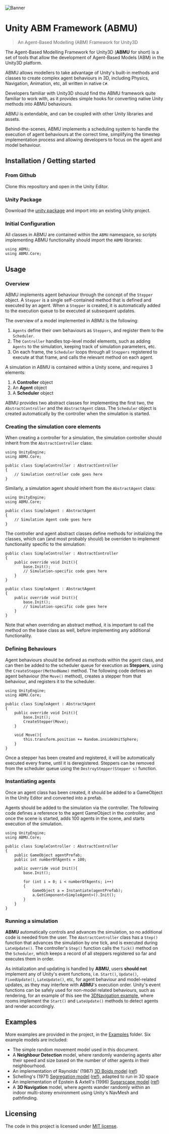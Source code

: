 ![Banner](https://github.com/cheliotk/unity_abm_framework/raw/master/abmu_banner.png)

# Unity ABM Framework (ABMU)
> An Agent-Based Modelling (ABM) Framework for Unity3D

The Agent-Based Modelling Framework for Unity3D (**ABMU** for short) is a set of tools that allow the development of Agent-Based Models (ABM) in the Unity3D platform.

ABMU allows modellers to take advantage of Unity's built-in methods and classes to create complex agent behaviours in 3D, including Physics, Navigation, Animation, etc, all written in native `C#`.

Developers familiar with Unity3D should find the ABMU framework quite familiar to work with, as it provides simple hooks for converting native Unity methods into ABMU behaviours.

ABMU is extendable, and can be coupled with other Unity libraries and assets. 

Behind-the-scenes, ABMU implements a scheduling system to handle the execution of agent behaviours at the correct time, simplifying the timestep implementation process and allowing developers to focus on the agent and model behaviour.

## Installation / Getting started

### From Github

Clone this repository and open in the Unity Editor.
### Unity Package

Download the [unity package](unityPackage/abm_framework.unitypackage) and import into an existing Unity project.

### Initial Configuration

All classes in ABMU are contained within the `ABMU` namespace, so scripts implementing ABMU functionality should import the `ABMU` libraries:

```
using ABMU;
using ABMU.Core;
```

## Usage

### Overview

ABMU implements agent behaviour through the concept of the `Stepper` object. A `Stepper` is a single self-contained method that is defined and executed by an agent. When a `Stepper` is created, it is automatically added to the execution queue to be executed at subsequent updates.

The overview of a model implemented in ABMU is the following:
1. `Agents` define their own behaviours as `Steppers`, and register them to the `Scheduler`.
2. The `Controller` handles top-level model elements, such as adding `Agents` to the simulation, keeping track of simulation parameters, etc.
3. On each frame, the `Scheduler` loops through all `Steppers` registered to execute at that frame, and calls the relevant method on each agent.

A simulation in ABMU is contained within a Unity scene, and requires 3 elements:
1. A **Controller** object
2. An **Agent** object
3. A **Scheduler** object

ABMU provides two abstract classes for implementing the first two, the `AbstractController` and the `AbstractAgent` class. The `Scheduler` object is created automatically by the controller when the simulation is started.

### Creating the simulation core elements

When creating a controller for a simulation, the simulation controller should inherit from the `AbstractController` class:

```
using UnityEngine;
using ABMU.Core;

public class SimpleController : AbstractController
{
    // Simulation controller code goes here
}
```
Similarly, a simulation agent should inherit from the `AbstractAgent` class:

```
using UnityEngine;
using ABMU.Core;

public class SimpleAgent : AbstractAgent
{
    // Simulation Agent code goes here
}
```
The controller and agent abstract classes define methods for initializing the classes, which can (and most probably should) be overriden to implement functionality specific to the simulation:

```
public class SimpleController : AbstractController
{
    public override void Init(){
        base.Init();
        // Simulation-specific code goes here
    }
}

public class SimpleAgent : AbstractAgent
{
    public override void Init(){
        base.Init();
        // Simulation-specific code goes here
    }
}
```
Note that when overriding an abstract method, it is important to call the method on the base class as well, before implementing any additional functionality.

### Defining Behaviours
Agent behaviours should be defined as methods within the agent class, and can then be added to the scheduler queue for execution as **Steppers**, using the `CreateStepper(MethodName)` method. The following code defines an agent behaviour (the `Move()` method), creates a stepper from that behaviour, and registers it to the scheduler.

```
using UnityEngine;
using ABMU.Core;

public class SimpleAgent : AbstractAgent
{
    public override void Init(){
        base.Init();
        CreateStepper(Move);
    }

    void Move(){
        this.transform.position += Random.insideUnitSphere;
    }
}
```
Once a stepper has been created and registered, it will be automatically executed every frame, until it is deregistered. Steppers can be removed from the scheduler queue using the `DestroyStepper(Stepper s)` function.

### Instantiating agents

Once an agent class has been created, it should be added to a GameObject in the Unity Editor and converted into a prefab.

Agents should be added to the simulation via the controller. The following code defines a reference to the agent GameObject in the controller, and once the scene is started, adds 100 agents in the scene, and starts execution of the simulation.

```
using UnityEngine;
using ABMU.Core;

public class SimpleController : AbstractController
{
    public GameObject agentPrefab;
    public int numberOfAgents = 100;

    public override void Init(){
        base.Init();

        for (int i = 0; i < numberOfAgents; i++)
        {
            GameObject a = Instantiate(agentPrefab);
            a.GetComponent<SimpleAgent>().Init();
        }
    }
}
```
### Running a simulation

**ABMU** automatically controls and advances the simulation, so no additional code is needed from the user. The `AbstractController` class has a `Step()` function that advances the simulation by one tick, and is executed during `LateUpdate()`. The controller's `Step()` function calls the `Tick()` method on the `Scheduler`, which keeps a record of all steppers registered so far and executes them in order.

As initialization and updating is handled by **ABMU**, users **should not** implement any of Unity's event functions, i.e. `Start()`, `Update()`, `FixedUpdate()`, `LateUpdate()`, etc, for agent behaviour and model-related updates, as they may interfere with **ABMU**'s execution order. Unity's event functions can be safely used for non-model related behaviours, such as rendering, for an example of this see the [3DNavigation example](Assets/abm_framework/Examples/5.3DNavigation/), where rooms implement the `Start()` and `LateUpdate()` methods to detect agents and render accordingly.

## Examples

More examples are provided in the project, in the [Examples](Assets/abm_framework/Examples) folder. Six example models are included:

- The simple random movement model used in this document.
- A **Neighbour Detection** model, where randomly wandering agents alter their speed and size based on the number of other agents in their neighbourhood.
- An implementation of Raynolds' (1987) [3D Boids model](http://www.red3d.com/cwr/boids/) ([ref](https://doi.org/10.1145/37401.37406))
- Schelling's (1971) [Segregation model](http://nifty.stanford.edu/2014/mccown-schelling-model-segregation/) ([ref](https://doi.org/10.1080/0022250X.1971.9989794)), adapted to run in 3D space
- An implementation of Epstein & Axtell's (1996) [Sugarscape model](https://en.wikipedia.org/wiki/Sugarscape) ([ref](https://doi.org/10.7551/mitpress/3374.003.0004))
- A **3D Navigation** model, where agents wander randomly within an indoor multi-storey environment using Unity's NavMesh and pathfinding. 

## Licensing

The code in this project is licensed under [MIT license](../blob/master/LICENSE).
